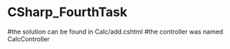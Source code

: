 # CSharp_FourthTask
#the solution can be found in Calc/add.cshtml
#the controller was named CalcController
